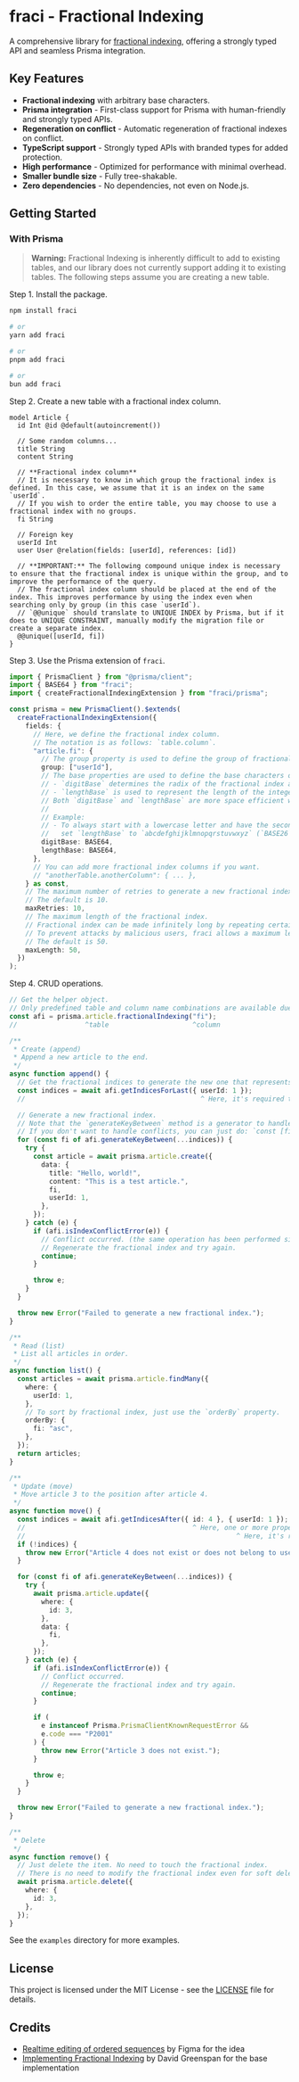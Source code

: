 # fraci - Fractional Indexing

A comprehensive library for [fractional indexing](https://www.figma.com/blog/realtime-editing-of-ordered-sequences/), offering a strongly typed API and seamless Prisma integration.

## Key Features

- **Fractional indexing** with arbitrary base characters.
- **Prisma integration** - First-class support for Prisma with human-friendly and strongly typed APIs.
- **Regeneration on conflict** - Automatic regeneration of fractional indexes on conflict.
- **TypeScript support** - Strongly typed APIs with branded types for added protection.
- **High performance** - Optimized for performance with minimal overhead.
- **Smaller bundle size** - Fully tree-shakable.
- **Zero dependencies** - No dependencies, not even on Node.js.

## Getting Started

### With Prisma

> **Warning:** Fractional Indexing is inherently difficult to add to existing tables, and our library does not currently support adding it to existing tables.
> The following steps assume you are creating a new table.

Step 1. Install the package.

```bash
npm install fraci

# or
yarn add fraci

# or
pnpm add fraci

# or
bun add fraci
```

Step 2. Create a new table with a fractional index column.

```prisma
model Article {
  id Int @id @default(autoincrement())

  // Some random columns...
  title String
  content String

  // **Fractional index column**
  // It is necessary to know in which group the fractional index is defined. In this case, we assume that it is an index on the same `userId`.
  // If you wish to order the entire table, you may choose to use a fractional index with no groups.
  fi String

  // Foreign key
  userId Int
  user User @relation(fields: [userId], references: [id])

  // **IMPORTANT:** The following compound unique index is necessary to ensure that the fractional index is unique within the group, and to improve the performance of the query.
  // The fractional index column should be placed at the end of the index. This improves performance by using the index even when searching only by group (in this case `userId`).
  // `@@unique` should translate to UNIQUE INDEX by Prisma, but if it does to UNIQUE CONSTRAINT, manually modify the migration file or create a separate index.
  @@unique([userId, fi])
}
```

Step 3. Use the Prisma extension of `fraci`.

```typescript
import { PrismaClient } from "@prisma/client";
import { BASE64 } from "fraci";
import { createFractionalIndexingExtension } from "fraci/prisma";

const prisma = new PrismaClient().$extends(
  createFractionalIndexingExtension({
    fields: {
      // Here, we define the fractional index column.
      // The notation is as follows: `table.column`.
      "article.fi": {
        // The group property is used to define the group of fractional indexes.
        group: ["userId"],
        // The base properties are used to define the base characters of the fractional index.
        // - `digitBase` determines the radix of the fractional index and is used from the second character onward.
        // - `lengthBase` is used to represent the length of the integer part of the fractional index and is used as the first character of the index.
        // Both `digitBase` and `lengthBase` are more space efficient with more characters. It is recommended to use at least 10 characters.
        //
        // Example:
        // - To always start with a lowercase letter and have the second and subsequent letters be lowercase letters and numbers,
        //   set `lengthBase` to `abcdefghijklmnopqrstuvwxyz` (`BASE26`) and `digitBase` to `0123456789abcdefghijklmnopqrstuvwxyz` (`BASE36`).
        digitBase: BASE64,
        lengthBase: BASE64,
      },
      // You can add more fractional index columns if you want.
      // "anotherTable.anotherColumn": { ... },
    } as const,
    // The maximum number of retries to generate a new fractional index when a conflict occurs.
    // The default is 10.
    maxRetries: 10,
    // The maximum length of the fractional index.
    // Fractional index can be made infinitely long by repeating certain operations.
    // To prevent attacks by malicious users, fraci allows a maximum length to be specified for stopping new creation.
    // The default is 50.
    maxLength: 50,
  })
);
```

Step 4. CRUD operations.

```typescript
// Get the helper object.
// Only predefined table and column name combinations are available due to strong typing.
const afi = prisma.article.fractionalIndexing("fi");
//                 ^table                     ^column

/**
 * Create (append)
 * Append a new article to the end.
 */
async function append() {
  // Get the fractional indices to generate the new one that represents the last index.
  const indices = await afi.getIndicesForLast({ userId: 1 });
  //                                            ^ Here, it's required to specify all columns specified in the `group` property above.

  // Generate a new fractional index.
  // Note that the `generateKeyBetween` method is a generator to handle conflicts.
  // If you don't want to handle conflicts, you can just do: `const [fi] = afi.generateKeyBetween(...indices);`.
  for (const fi of afi.generateKeyBetween(...indices)) {
    try {
      const article = await prisma.article.create({
        data: {
          title: "Hello, world!",
          content: "This is a test article.",
          fi,
          userId: 1,
        },
      });
    } catch (e) {
      if (afi.isIndexConflictError(e)) {
        // Conflict occurred. (the same operation has been performed simultaneously)
        // Regenerate the fractional index and try again.
        continue;
      }

      throw e;
    }
  }

  throw new Error("Failed to generate a new fractional index.");
}

/**
 * Read (list)
 * List all articles in order.
 */
async function list() {
  const articles = await prisma.article.findMany({
    where: {
      userId: 1,
    },
    // To sort by fractional index, just use the `orderBy` property.
    orderBy: {
      fi: "asc",
    },
  });
  return articles;
}

/**
 * Update (move)
 * Move article 3 to the position after article 4.
 */
async function move() {
  const indices = await afi.getIndicesAfter({ id: 4 }, { userId: 1 });
  //                                          ^ Here, one or more properties must be specified that uniquely identify the row.
  //                                                     ^ Here, it's required to specify all columns specified in the `group` property above.
  if (!indices) {
    throw new Error("Article 4 does not exist or does not belong to user 1.");
  }

  for (const fi of afi.generateKeyBetween(...indices)) {
    try {
      await prisma.article.update({
        where: {
          id: 3,
        },
        data: {
          fi,
        },
      });
    } catch (e) {
      if (afi.isIndexConflictError(e)) {
        // Conflict occurred.
        // Regenerate the fractional index and try again.
        continue;
      }

      if (
        e instanceof Prisma.PrismaClientKnownRequestError &&
        e.code === "P2001"
      ) {
        throw new Error("Article 3 does not exist.");
      }

      throw e;
    }
  }

  throw new Error("Failed to generate a new fractional index.");
}

/**
 * Delete
 */
async function remove() {
  // Just delete the item. No need to touch the fractional index.
  // There is no need to modify the fractional index even for soft delete.
  await prisma.article.delete({
    where: {
      id: 3,
    },
  });
}
```

See the `examples` directory for more examples.

## License

This project is licensed under the MIT License - see the [LICENSE](LICENSE) file for details.

## Credits

- [Realtime editing of ordered sequences](https://www.figma.com/blog/realtime-editing-of-ordered-sequences/) by Figma for the idea
- [Implementing Fractional Indexing](https://www.figma.com/blog/realtime-editing-of-ordered-sequences/) by David Greenspan for the base implementation
